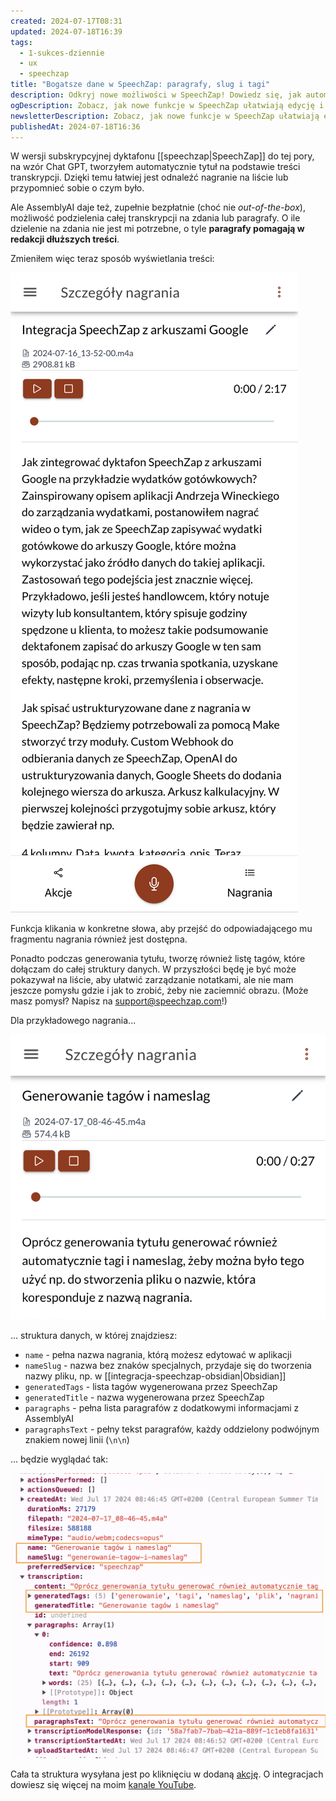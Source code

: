 ```yaml
---
created: 2024-07-17T08:31
updated: 2024-07-18T16:39
tags:
  - 1-sukces-dziennie
  - ux
  - speechzap
title: "Bogatsze dane w SpeechZap: paragrafy, slug i tagi"
description: Odkryj nowe możliwości w SpeechZap! Dowiedz się, jak automatyczne tworzenie tytułów i podział na paragrafy mogą ułatwić zarządzanie notatkami i transkrypcjami. Zyskaj bogatsze dane do edycji dłuższych treści. Kliknij, aby dowiedzieć się więcej o nowościach w SpeechZap.
ogDescription: Zobacz, jak nowe funkcje w SpeechZap ułatwiają edycję i zarządzanie transkrypcjami dzięki automatycznym tytułom i paragrafom.
newsletterDescription: Zobacz, jak nowe funkcje w SpeechZap ułatwiają edycję i zarządzanie transkrypcjami dzięki automatycznym tytułom i paragrafom.
publishedAt: 2024-07-18T16:36
---
```

W wersji subskrypcyjnej dyktafonu [[speechzap|SpeechZap]] do tej pory, na wzór Chat GPT, tworzyłem automatycznie tytuł na podstawie treści transkrypcji. Dzięki temu łatwiej jest odnaleźć nagranie na liście lub przypomnieć sobie o czym było.

Ale AssemblyAI daje też, zupełnie bezpłatnie (choć nie *out-of-the-box*), możliwość podzielenia całej transkrypcji na zdania lub paragrafy. O ile dzielenie na zdania nie jest mi potrzebne, o tyle **paragrafy pomagają w redakcji dłuższych treści**.

Zmieniłem więc teraz sposób wyświetlania treści:

![Bogatsze dane w SpeechZap: paragrafy, slug i tagi - przykład dłuższej transkrypcji z paragrafami](./bogatsze-dane-w-speechzap-paragrafy-slug-i-tagi-przyk-ad-d-u-szej-transkrypcji-z-paragrafami.png)

Funkcja klikania w konkretne słowa, aby przejść do odpowiadającego mu fragmentu nagrania również jest dostępna.

Ponadto podczas generowania tytułu, tworzę również listę tagów, które dołączam do całej struktury danych. W przyszłości będę je być może pokazywał na liście, aby ułatwić zarządzanie notatkami, ale nie mam jeszcze pomysłu gdzie i jak to zrobić, żeby nie zaciemnić obrazu. (Może masz pomysł? Napisz na support@speechzap.com!)

Dla przykładowego nagrania...

![Bogatsze dane w SpeechZap: paragrafy, slug i tagi - przykład generowania tagów i name slug](./bogatsze-dane-w-speechzap-paragrafy-slug-i-tagi-przyk-ad-generowania-tag-w-i-name-slug.png)

... struktura danych, w której znajdziesz:
- `name` - pełna nazwa nagrania, którą możesz edytować w aplikacji
- `nameSlug` - nazwa bez znaków specjalnych, przydaje się do tworzenia nazwy pliku, np. w [[integracja-speechzap-obsidian|Obsidian]]
- `generatedTags` - lista tagów wygenerowana przez SpeechZap
- `generatedTitle` - nazwa wygenerowana przez SpeechZap
- `paragraphs` - pełna lista paragrafów z dodatkowymi informacjami z AssemblyAI
- `paragraphsText` - pełny tekst paragrafów, każdy oddzielony podwójnym znakiem nowej linii (`\n\n`)

... będzie wyglądać tak:

![Bogatsze dane w SpeechZap: paragrafy, slug i tagi - widok struktury danych](./bogatsze-dane-w-speechzap-paragrafy-slug-i-tagi-widok-struktury-danych.png)

Cała ta struktura wysyłana jest po kliknięciu w dodaną [akcję](https://app.speechzap.com/webhook-actions). O integracjach dowiesz się więcej na moim [kanale YouTube](https://www.youtube.com/playlist?list=PLBp2HwSxh1_U08EEoR8p2vA9jxflRmqcs).
